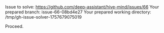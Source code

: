 Issue to solve: https://github.com/deep-assistant/hive-mind/issues/66
Your prepared branch: issue-66-08bd4e27
Your prepared working directory: /tmp/gh-issue-solver-1757679075019

Proceed.